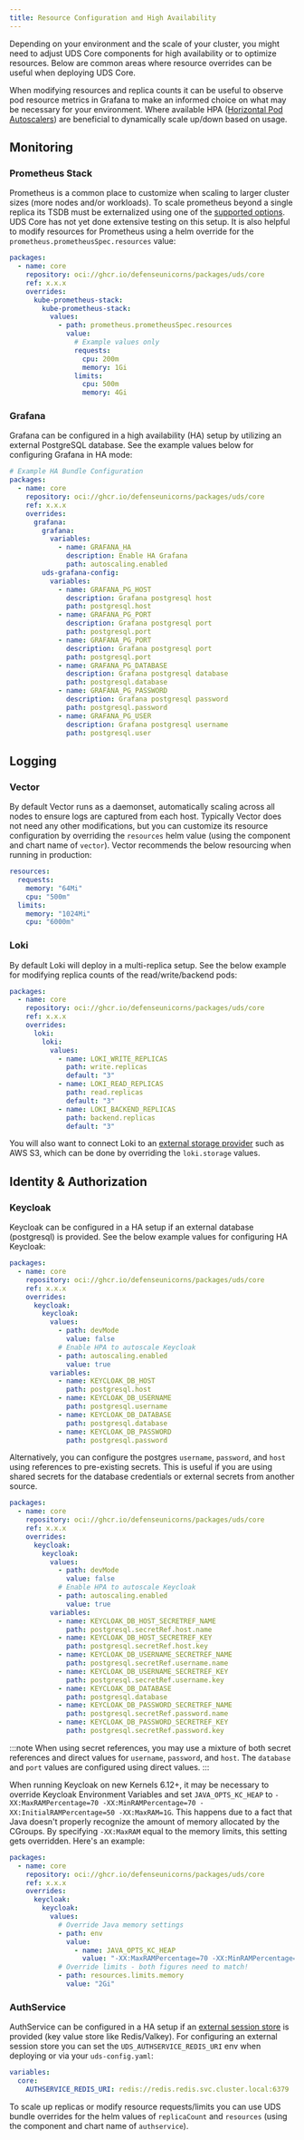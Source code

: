 ```yaml
---
title: Resource Configuration and High Availability
---
```


Depending on your environment and the scale of your cluster, you might need to adjust UDS Core components for high availability or to optimize resources. Below are common areas where resource overrides can be useful when deploying UDS Core.

When modifying resources and replica counts it can be useful to observe pod resource metrics in Grafana to make an informed choice on what may be necessary for your environment. Where available HPA ([Horizontal Pod Autoscalers](https://kubernetes.io/docs/tasks/run-application/horizontal-pod-autoscale/)) are beneficial to dynamically scale up/down based on usage.

## Monitoring

### Prometheus Stack

Prometheus is a common place to customize when scaling to larger cluster sizes (more nodes and/or workloads). To scale prometheus beyond a single replica its TSDB must be externalized using one of the [supported options](https://prometheus.io/docs/operating/integrations/#remote-endpoints-and-storage). UDS Core has not yet done extensive testing on this setup. It is also helpful to modify resources for Prometheus using a helm override for the `prometheus.prometheusSpec.resources` value:

```yaml
packages:
  - name: core
    repository: oci://ghcr.io/defenseunicorns/packages/uds/core
    ref: x.x.x
    overrides:
      kube-prometheus-stack:
        kube-prometheus-stack:
          values:
            - path: prometheus.prometheusSpec.resources
              value:
                # Example values only
                requests:
                  cpu: 200m
                  memory: 1Gi
                limits:
                  cpu: 500m
                  memory: 4Gi
```

### Grafana

Grafana can be configured in a high availability (HA) setup by utilizing an external PostgreSQL database. See the example values below for configuring Grafana in HA mode:

```yaml
# Example HA Bundle Configuration
packages:
  - name: core
    repository: oci://ghcr.io/defenseunicorns/packages/uds/core
    ref: x.x.x
    overrides:
      grafana:
        grafana:
          variables:
            - name: GRAFANA_HA
              description: Enable HA Grafana
              path: autoscaling.enabled
        uds-grafana-config:
          variables:
            - name: GRAFANA_PG_HOST
              description: Grafana postgresql host
              path: postgresql.host
            - name: GRAFANA_PG_PORT
              description: Grafana postgresql port
              path: postgresql.port
            - name: GRAFANA_PG_PORT
              description: Grafana postgresql port
              path: postgresql.port
            - name: GRAFANA_PG_DATABASE
              description: Grafana postgresql database
              path: postgresql.database
            - name: GRAFANA_PG_PASSWORD
              description: Grafana postgresql password
              path: postgresql.password
            - name: GRAFANA_PG_USER
              description: Grafana postgresql username
              path: postgresql.user
```

## Logging

### Vector

By default Vector runs as a daemonset, automatically scaling across all nodes to ensure logs are captured from each host. Typically Vector does not need any other modifications, but you can customize its resource configuration by overriding the `resources` helm value (using the component and chart name of `vector`). Vector recommends the below resourcing when running in production:

```yaml
resources:
  requests:
    memory: "64Mi"
    cpu: "500m"
  limits:
    memory: "1024Mi"
    cpu: "6000m"
```

### Loki

By default Loki will deploy in a multi-replica setup. See the below example for modifying replica counts of the read/write/backend pods:

```yaml
packages:
  - name: core
    repository: oci://ghcr.io/defenseunicorns/packages/uds/core
    ref: x.x.x
    overrides:
      loki:
        loki:
          values:
            - name: LOKI_WRITE_REPLICAS
              path: write.replicas
              default: "3"
            - name: LOKI_READ_REPLICAS
              path: read.replicas
              default: "3"
            - name: LOKI_BACKEND_REPLICAS
              path: backend.replicas
              default: "3"
```

You will also want to connect Loki to an [external storage provider](https://grafana.com/docs/loki/latest/configure/storage/#chunk-storage) such as AWS S3, which can be done by overriding the `loki.storage` values.

## Identity & Authorization

### Keycloak

Keycloak can be configured in a HA setup if an external database (postgresql) is provided. See the below example values for configuring HA Keycloak:

```yaml
packages:
  - name: core
    repository: oci://ghcr.io/defenseunicorns/packages/uds/core
    ref: x.x.x
    overrides:
      keycloak:
        keycloak:
          values:
            - path: devMode
              value: false
            # Enable HPA to autoscale Keycloak
            - path: autoscaling.enabled
              value: true
          variables:
            - name: KEYCLOAK_DB_HOST
              path: postgresql.host
            - name: KEYCLOAK_DB_USERNAME
              path: postgresql.username
            - name: KEYCLOAK_DB_DATABASE
              path: postgresql.database
            - name: KEYCLOAK_DB_PASSWORD
              path: postgresql.password
```

Alternatively, you can configure the postgres `username`, `password`, and `host` using references to pre-existing secrets. This is useful if you are using shared secrets for the database credentials or external secrets from another source.

```yaml
packages:
  - name: core
    repository: oci://ghcr.io/defenseunicorns/packages/uds/core
    ref: x.x.x
    overrides:
      keycloak:
        keycloak:
          values:
            - path: devMode
              value: false
            # Enable HPA to autoscale Keycloak
            - path: autoscaling.enabled
              value: true
          variables:
            - name: KEYCLOAK_DB_HOST_SECRETREF_NAME
              path: postgresql.secretRef.host.name
            - name: KEYCLOAK_DB_HOST_SECRETREF_KEY
              path: postgresql.secretRef.host.key
            - name: KEYCLOAK_DB_USERNAME_SECRETREF_NAME
              path: postgresql.secretRef.username.name
            - name: KEYCLOAK_DB_USERNAME_SECRETREF_KEY
              path: postgresql.secretRef.username.key
            - name: KEYCLOAK_DB_DATABASE
              path: postgresql.database
            - name: KEYCLOAK_DB_PASSWORD_SECRETREF_NAME
              path: postgresql.secretRef.password.name
            - name: KEYCLOAK_DB_PASSWORD_SECRETREF_KEY
              path: postgresql.secretRef.password.key
```

:::note
When using secret references, you may use a mixture of both secret references and direct values for `username`, `password`, and `host`. The `database` and `port` values are configured using direct values.
:::

When running Keycloak on new Kernels 6.12+, it may be necessary to override Keycloak Environment Variables and set `JAVA_OPTS_KC_HEAP` to `-XX:MaxRAMPercentage=70 -XX:MinRAMPercentage=70 -XX:InitialRAMPercentage=50 -XX:MaxRAM=1G`. This happens due to a fact that Java doesn't properly recognize the amount of memory allocated by the CGroups. By specifying `-XX:MaxRAM` equal to the memory limits, this setting gets overridden. Here's an example:

```yaml
packages:
  - name: core
    repository: oci://ghcr.io/defenseunicorns/packages/uds/core
    ref: x.x.x
    overrides:
      keycloak:
        keycloak:
          values:
            # Override Java memory settings
            - path: env
              value:
                - name: JAVA_OPTS_KC_HEAP
                  value: "-XX:MaxRAMPercentage=70 -XX:MinRAMPercentage=70 -XX:InitialRAMPercentage=50 -XX:MaxRAM=2G"
            # Override limits - both figures need to match!
            - path: resources.limits.memory
              value: "2Gi"
```

### AuthService

AuthService can be configured in a HA setup if an [external session store](https://docs.tetrate.io/istio-authservice/configuration/oidc#session-store-configuration) is provided (key value store like Redis/Valkey). For configuring an external session store you can set the `UDS_AUTHSERVICE_REDIS_URI` env when deploying or via your `uds-config.yaml`:

```yaml
variables:
  core:
    AUTHSERVICE_REDIS_URI: redis://redis.redis.svc.cluster.local:6379
```

To scale up replicas or modify resource requests/limits you can use UDS bundle overrides for the helm values of `replicaCount` and `resources` (using the component and chart name of `authservice`).
